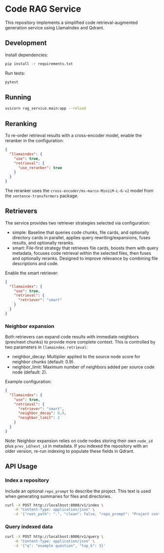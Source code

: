 # Code RAG Service

This repository implements a simplified code retrieval-augmented generation service using LlamaIndex and Qdrant.

## Development

Install dependencies:

```bash
pip install -r requirements.txt
```

Run tests:

```bash
pytest
```

## Running

```bash
uvicorn rag_service.main:app --reload
```

## Reranking

To re-order retrieval results with a cross-encoder model, enable the reranker in the
configuration:

```json
{
  "llamaindex": {
    "use": true,
    "retrieval": {
      "use_reranker": true
    }
  }
}
```

The reranker uses the ``cross-encoder/ms-marco-MiniLM-L-6-v2`` model from the
``sentence-transformers`` package.

## Retrievers

The service provides two retriever strategies selected via configuration:

- simple: Baseline that queries code chunks, file cards, and optionally directory cards in parallel,
  applies query rewriting/expansions, fuses results, and optionally reranks.
- smart: File-first strategy that retrieves file cards, boosts them with query metadata, focuses code retrieval
  within the selected files, then fuses and optionally reranks. Designed to improve relevance by combining
  file descriptions and code.

Enable the smart retriever:

```json
{
  "llamaindex": {
    "use": true,
    "retrieval": {
      "retriever": "smart"
    }
  }
}
```

### Neighbor expansion

Both retrievers can expand code results with immediate neighbors (prev/next chunks) to provide more complete
context. This is controlled by two parameters in ``llamaindex.retrieval``:

- neighbor_decay: Multiplier applied to the source node score for neighbor chunks (default: 0.9).
- neighbor_limit: Maximum number of neighbors added per source code node (default: 2).

Example configuration:

```json
{
  "llamaindex": {
    "use": true,
    "retrieval": {
      "retriever": "smart",
      "neighbor_decay": 0.9,
      "neighbor_limit": 2
    }
  }
}
```

Note: Neighbor expansion relies on code nodes storing their own ``node_id`` plus ``prev_id``/``next_id`` in metadata.
If you indexed the repository with an older version, re-run indexing to populate these fields in Qdrant.

## API Usage

### Index a repository

Include an optional ``repo_prompt`` to describe the project. This text is used when generating
summaries for files and directories.

```bash
curl -X POST http://localhost:8000/v1/index \
    -H "Content-Type: application/json" \
    -d '{"root_path": ".", "clean": false, "repo_prompt": "Project context"}'
```

### Query indexed data

```bash
curl -X POST http://localhost:8000/v1/query \
    -H "Content-Type: application/json" \
    -d '{"q": "example question", "top_k": 3}'
```
